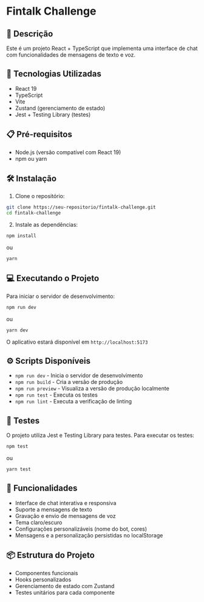 # Fintalk Challenge

## 📝 Descrição
Este é um projeto React + TypeScript que implementa uma interface de chat com funcionalidades de mensagens de texto e voz.

## 🚀 Tecnologias Utilizadas
- React 19
- TypeScript
- Vite
- Zustand (gerenciamento de estado)
- Jest + Testing Library (testes)

## 📋 Pré-requisitos
- Node.js (versão compatível com React 19)
- npm ou yarn

## 🛠️ Instalação

1. Clone o repositório:
```bash
git clone https://seu-repositorio/fintalk-challenge.git
cd fintalk-challenge
```

2. Instale as dependências:
```bash
npm install
```
ou
```bash
yarn
```

## 💻 Executando o Projeto

Para iniciar o servidor de desenvolvimento:
```bash
npm run dev
```
ou
```bash
yarn dev
```

O aplicativo estará disponível em `http://localhost:5173`

## ⚙️ Scripts Disponíveis

- `npm run dev` - Inicia o servidor de desenvolvimento
- `npm run build` - Cria a versão de produção
- `npm run preview` - Visualiza a versão de produção localmente
- `npm run test` - Executa os testes
- `npm run lint` - Executa a verificação de linting

## 🧪 Testes

O projeto utiliza Jest e Testing Library para testes. Para executar os testes:
```bash
npm test
```
ou
```bash
yarn test
```

## 🎨 Funcionalidades

- Interface de chat interativa e responsiva
- Suporte a mensagens de texto
- Gravação e envio de mensagens de voz
- Tema claro/escuro
- Configurações personalizáveis (nome do bot, cores)
- Mensagens e a personalização persistidas no localStorage

## 📦 Estrutura do Projeto

- Componentes funcionais
- Hooks personalizados
- Gerenciamento de estado com Zustand
- Testes unitários para cada componente
